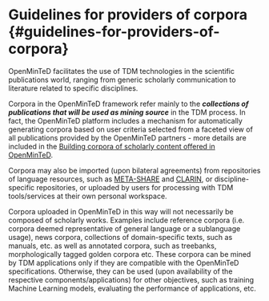 # Guidelines for providers of corpora {#guidelines-for-providers-of-corpora}

OpenMinTeD facilitates the use of TDM technologies in the scientific publications world, ranging from generic scholarly communication to literature related to specific disciplines.

Corpora in the OpenMinTeD framework refer mainly to the _**collections of publications that will be used as mining source**_ in the TDM process. In fact, the OpenMinTeD platform includes a mechanism for automatically generating corpora based on user criteria selected from a faceted view of all publications provided by the OpenMinTeD partners - more details are included in the [Building corpora of scholarly content offered in OpenMinTeD](/deployment-scenario-of-publications-in-openminted.md).

Corpora may also be imported \(upon bilateral agreements\) from repositories of language resources, such as [META-SHARE](http://www.meta-share.eu) and [CLARIN](http://www.clarin.eu), or discipline-specific repositories, or uploaded by users for processing with TDM tools/services at their own personal workspace.

Corpora uploaded in OpenMinTeD in this way will not necessarily be composed of scholarly works. Examples include reference corpora \(i.e. corpora deemed representative of general language or a sublanguage usage\), news corpora, collections of domain-specific texts, such as manuals, etc. as well as annotated corpora, such as treebanks, morphologically tagged golden corpora etc. These corpora can be mined by TDM applications only if they are compatible with the OpenMinTeD specifications. Otherwise, they can be used \(upon availability of the respective components/applications\) for other objectives, such as training Machine Learning models, evaluating the performance of applications, etc.

